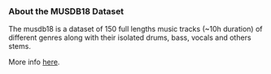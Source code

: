 ### About the MUSDB18 Dataset

The musdb18 is a dataset of 150 full lengths music tracks (~10h duration) of different genres along with their isolated drums, bass, vocals and others stems.

More info [here](https://sigsep.github.io/datasets/musdb.html).